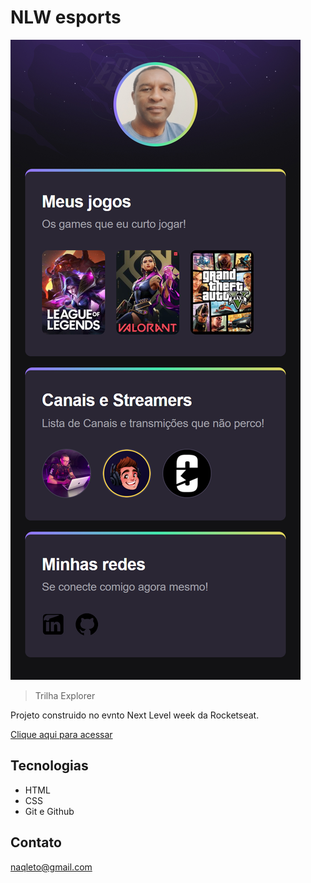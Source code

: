 # NLW esports 

![preview](./.github/preview.png)

> Trilha Explorer

Projeto construido no evnto Next Level week da Rocketseat.

[Clique aqui para acessar](https://naqleto.github.io/nlw-esports-sxplorer/)


## Tecnologias

- HTML
- CSS
- Git e Github


## Contato
naqleto@gmail.com